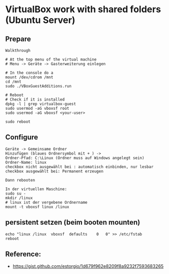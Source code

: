 # VirtualBox work with shared folders (Ubuntu Server) 

## Prepare 

```
Walkthrough

# At the top menu of the virtual machine 
# Menu -> Geräte -> Gasterweiterung einlegen 

# In the console do a 
mount /dev/cdrom /mnt
cd /mnt
sudo ./VBoxGuestAdditions.run 

# Reboot
# Check if it is installed
dpkg -l | grep virtualbox-guest 
sudo usermod -aG vboxsf root 
sudo usermod -aG vboxsf <your-user>

sudo reboot

```

## Configure 

```
Geräte -> Gemeinsame Ordner 
Hinzufügen (blaues Ordnersymbol mit + ) -> 
Ordner-Pfad: C:\Linux (Ordner muss auf Windows angelegt sein) 
Ordner-Name: linux
checkbox nicht ausgewählt bei : automatisch einbinden, nur lesbar
checkbox ausgewählt bei: Permanent erzeugen

Dann rebooten

In der virtuellen Maschine:  
sudo su -
mkdir /linux
# linux ist der vergebene Ordnername 
mount -t vboxsf linux /linux 
```


## persistent setzen (beim booten mounten) 
```
echo "linux	/linux	vboxsf	defaults	0	0" >> /etc/fstab 
reboot
```

## Reference:

  * https://gist.github.com/estorgio/1d679f962e8209f8a9232f7593683265
